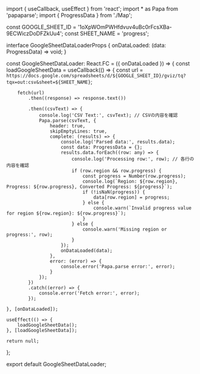 import { useCallback, useEffect } from 'react';
import * as Papa from 'papaparse';
import { ProgressData } from './Map';

const GOOGLE_SHEET_ID = '1oXpWOmPWHfdvuv4uBc0rFcsXBa-9ECWiczDoDFZkUu4';
const SHEET_NAME = 'progress';

interface GoogleSheetDataLoaderProps {
    onDataLoaded: (data: ProgressData) => void;
}

const GoogleSheetDataLoader: React.FC<GoogleSheetDataLoaderProps> = ({ onDataLoaded }) => {
    const loadGoogleSheetData = useCallback(() => {
        const url = `https://docs.google.com/spreadsheets/d/${GOOGLE_SHEET_ID}/gviz/tq?tqx=out:csv&sheet=${SHEET_NAME}`;

        fetch(url)
            .then((response) => response.text())

            .then((csvText) => {
                console.log('CSV Text:', csvText); // CSVの内容を確認
                Papa.parse(csvText, {
                    header: true,
                    skipEmptyLines: true,
                    complete: (results) => {
                        console.log('Parsed data:', results.data);
                        const data: ProgressData = {};
                        results.data.forEach((row: any) => {
                            console.log('Processing row:', row); // 各行の内容を確認
                            if (row.region && row.progress) {
                                const progress = Number(row.progress);
                                console.log(`Region: ${row.region}, Progress: ${row.progress}, Converted Progress: ${progress}`);
                                if (!isNaN(progress)) {
                                    data[row.region] = progress;
                                } else {
                                    console.warn(`Invalid progress value for region ${row.region}: ${row.progress}`);
                                }
                            } else {
                                console.warn('Missing region or progress:', row);
                            }
                        });
                        onDataLoaded(data);
                    },
                    error: (error) => {
                        console.error('Papa.parse error:', error);
                    }
                });
            })
            .catch((error) => {
                console.error('Fetch error:', error);
            });

    }, [onDataLoaded]);

    useEffect(() => {
        loadGoogleSheetData();
    }, [loadGoogleSheetData]);

    return null;
};

export default GoogleSheetDataLoader;
